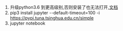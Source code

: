1. 升级python3.6 到更高级别,否则安装了也无法打开,[文档](https://blog.csdn.net/qq_42183962/article/details/108710928)
2. pip3 install jupyter --default-timeout=100 -i https://pypi.tuna.tsinghua.edu.cn/simple
3. jupyter notebook